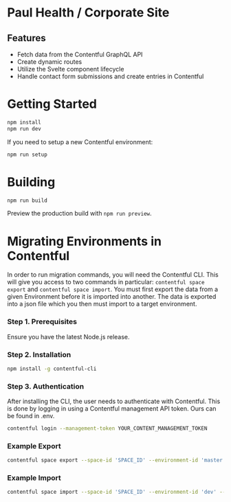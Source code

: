 # Paul Health / Corporate Site

## Features

- Fetch data from the Contentful GraphQL API
- Create dynamic routes
- Utilize the Svelte component lifecycle
- Handle contact form submissions and create entries in Contentful

# Getting Started

```bash
npm install
npm run dev
```

If you need to setup a new Contentful environment:
```bash
npm run setup
```

# Building
```bash
npm run build
```

Preview the production build with `npm run preview`. 

# Migrating Environments in Contentful
In order to run migration commands, you will need the Contentful CLI. This will give you access to two commands in particular: `contentful space export` and `contentful space import`. You must first export the data from a given Environment before it is imported into another. The data is exported into a json file which you then must import to a target environment.

### Step 1. Prerequisites

Ensure you have the latest Node.js release.

### Step 2. Installation
```bash
npm install -g contentful-cli
```

### Step 3. Authentication
After installing the CLI, the user needs to authenticate with Contentful. This is done by logging in using a Contentful management API token. Ours can be found in .env.
```bash
contentful login --management-token YOUR_CONTENT_MANAGEMENT_TOKEN
```

### Example Export

```bash
contentful space export --space-id 'SPACE_ID' --environment-id 'master' --management-token 'MANAGEMENT_TOKEN'
```

### Example Import

```bash
contentful space import --space-id 'SPACE_ID' --environment-id 'dev' --management-token 'MANAGEMENT_TOKEN' --content-file 'path_to_your_exported_file'
```
